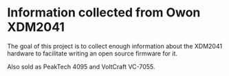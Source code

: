 Information collected from Owon XDM2041
=======================================

The goal of this project is to collect enough information about the XDM2041
hardware to facilitate writing an open source firmware for it.

Also sold as PeakTech 4095 and VoltCraft VC-7055.

